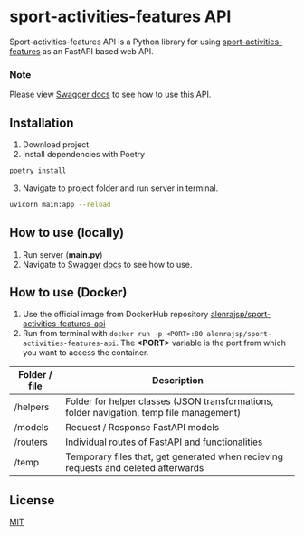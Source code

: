 # sport-activities-features API

Sport-activities-features API is a Python library for using
[sport-activities-features](https://github.com/firefly-cpp/sport-activities-features) as an FastAPI based web API.

### Note
Please view [Swagger docs](localhost:8000/docs) to see how to use this API.

## Installation

1. Download project
2. Install dependencies with Poetry
```bash
poetry install
```
3. Navigate to project folder and run server in terminal.
```bash
uvicorn main:app --reload
```

## How to use (locally)
1. Run server (**main.py**)
2. Navigate to [Swagger docs](localhost:8000/docs) to see how to use.


## How to use (Docker)
1. Use the official image from DockerHub repository 
   [alenrajsp/sport-activities-features-api](https://hub.docker.com/r/alenrajsp/sport-activities-features-api)
2. Run from terminal with 
   `docker run -p <PORT>:80 alenrajsp/sport-activities-features-api`. 
   The **\<PORT>** variable is the port from which you want to access the container.

| Folder / file | Description                                                                               |
| ------------- | ----------------------------------------------------------------------------------------- |
| /helpers      | Folder for helper classes (JSON transformations, folder navigation, temp file management) |
| /models       | Request / Response FastAPI models                                                         |
| /routers      | Individual routes of FastAPI and functionalities                                          |
| /temp         | Temporary files that, get generated when recieving requests and deleted afterwards        |



## License
[MIT](https://choosealicense.com/licenses/mit/)